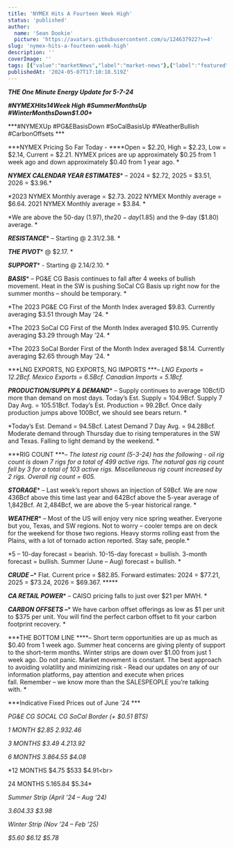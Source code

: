 ```yaml
---
title: 'NYMEX Hits A Fourteen Week High'
status: 'published'
author:
  name: 'Sean Dookie'
  picture: 'https://avatars.githubusercontent.com/u/124637922?v=4'
slug: 'nymex-hits-a-fourteen-week-high'
description: ''
coverImage: ''
tags: [{"value":"marketNews","label":"market-news"},{"label":"featured","value":"featured"}]
publishedAt: '2024-05-07T17:10:18.519Z'
---
```


***THE One Minute Energy Update for 5-7-24***

***#NYMEXHits14Week High #SummerMonthsUp #WinterMonthsDown$1.00+***

\*\*\*#NYMEXUp #PG&EBasisDown #SoCalBasisUp #WeatherBullish #CarbonOffsets \*\*\*

\*\*\*NYMEX Pricing So Far Today - \*\*\*\*Open = $2.20, High = $2.23, Low = $2.14, Current = $2.21. NYMEX prices are up approximately $0.25 from 1 week ago and down approximately $0.40 from 1 year ago. \*

***NYMEX CALENDAR YEAR ESTIMATES***\* – 2024 = $2.72, 2025 = $3.51, 2026 = $3.96.\*

\*2023 NYMEX Monthly average = $2.73. 2022 NYMEX Monthly average = $6.64. 2021 NYMEX Monthly average = $3.84. \*

\*We are above the 50-day ($1.97), the 20-day ($1.85) and the 9-day ($1.80) average. \*

***RESISTANCE***\* – Starting @ $2.31/$2.38. \*

***THE PIVOT***\* @ $2.17. \*

***SUPPORT***\* - Starting @ $2.14/$2.10. \*

***BASIS***\* – PG&E CG Basis continues to fall after 4 weeks of bullish movement. Heat in the SW is pushing SoCal CG Basis up right now for the summer months – should be temporary. \*

\*The 2023 PG&E CG First of the Month Index averaged $9.83. Currently averaging $3.51 through May ’24. \*

\*The 2023 SoCal CG First of the Month Index averaged $10.95. Currently averaging $3.29 through May ’24. \*

\*The 2023 SoCal Border First of the Month Index averaged $8.14. Currently averaging $2.65 through May ’24. \*

\*\*\*LNG EXPORTS, NG EXPORTS, NG IMPORTS \*\*\**– LNG Exports = 12.2Bcf. Mexico Exports = 6.5Bcf. Canadian Imports = 5.1Bcf.*

***PRODUCTION/SUPPLY & DEMAND***\* – Supply continues to average 10Bcf/D more than demand on most days. Today’s Est. Supply = 104.9Bcf. Supply 7 Day Avg. = 105.51Bcf. Today’s Est. Production = 99.2Bcf. Once daily production jumps above 100Bcf, we should see bears return. \*

\*Today’s Est. Demand = 94.5Bcf. Latest Demand 7 Day Avg. = 94.28Bcf. Moderate demand through Thursday due to rising temperatures in the SW and Texas. Falling to light demand by the weekend. \*

\*\*\*RIG COUNT \*\*\**– The latest rig count (5-3-24) has the following - oil rig count is down 7 rigs for a total of 499 active rigs. The natural gas rig count fell by 3 for a total of 103 active rigs. Miscellaneous rig count increased by 2 rigs. Overall rig count = 605.*

***STORAGE***\* – Last week’s report shows an injection of 59Bcf. We are now 436Bcf above this time last year and 642Bcf above the 5-year average of 1,842Bcf. At 2,484Bcf, we are above the 5-year historical range. \*

***WEATHER***\* – Most of the US will enjoy very nice spring weather. Everyone but you, Texas, and SW regions. Not to worry – cooler temps are on deck for the weekend for those two regions. Heavy storms rolling east from the Plains, with a lot of tornado action reported. Stay safe, people.\*

\*5 – 10-day forecast = bearish. 10-15-day forecast = bullish. 3-month forecast = bullish. Summer (June – Aug) forecast = bullish. \*

***CRUDE –***\* Flat. Current price = $82.85. Forward estimates: 2024 = $77.21, 2025 = $73.24, 2026 = $69.367. \*\*\*\*\*

***CA RETAIL POWER***\* – CAISO pricing falls to just over $21 per MWH. \*

***CARBON OFFSETS –***\* We have carbon offset offerings as low as $1 per unit to $375 per unit. You will find the perfect carbon offset to fit your carbon footprint recovery. \*

\*\*\*THE BOTTOM LINE \*\*\*\*– Short term opportunities are up as much as $0.40 from 1 week ago. Summer heat concerns are giving plenty of support to the short-term months. Winter strips are down over $1.00 from just 1 week ago. Do not panic. Market movement is constant. The best approach to avoiding volatility and minimizing risk - Read our updates on any of our information platforms, pay attention and execute when prices fall. Remember – we know more than the SALESPEOPLE you’re talking with. \*

\*\*\*Indicative Fixed Prices out of June ’24 \*\*\*

*PG&E CG SOCAL CG SoCal Border (+ $0.51 BTS)*

*1 MONTH $2.85 $2.93 $2.46*

*3 MONTHS $3.49 $4.21 $3.92*

*6 MONTHS $3.86 $4.55 $4.08*

\*12 MONTHS $4.75 $533 $4.91&lt;br&gt;

24 MONTHS $5.16 $5.84 $5.34\*

*Summer Strip (April ’24 – Aug ‘24)*

*$3.60 $4.33 $3.98*

*Winter Strip (Nov ’24 – Feb ’25)*

*$5.60 $6.12 $5.78*